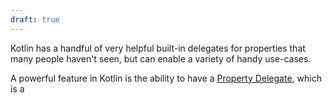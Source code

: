 ```yaml
---
draft: true
---
```


Kotlin has a handful of very helpful built-in delegates for properties that many people haven't seen, but can enable a variety of handy use-cases.

<!--more-->

A powerful feature in Kotlin is the ability to have a [Property Delegate](), which is a 